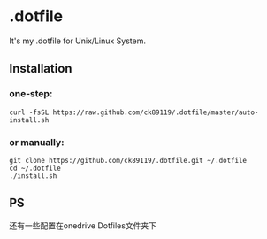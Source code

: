 # .dotfile

It's my .dotfile for Unix/Linux System.

## Installation

### one-step:
    curl -fsSL https://raw.github.com/ck89119/.dotfile/master/auto-install.sh  

### or manually:

	git clone https://github.com/ck89119/.dotfile.git ~/.dotfile 
	cd ~/.dotfile
	./install.sh


## PS
还有一些配置在onedrive Dotfiles文件夹下

